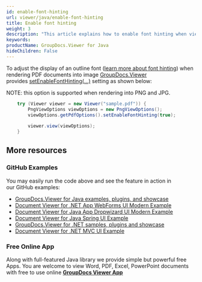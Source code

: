 ```yaml
---
id: enable-font-hinting
url: viewer/java/enable-font-hinting
title: Enable font hinting
weight: 3
description: "This article explains how to enable font hinting when viewing PDF Documents with GroupDocs.Viewer within your Java applications."
keywords: 
productName: GroupDocs.Viewer for Java
hideChildren: False
---
```

To adjust the display of an outline font ([learn more about font hinting](https://en.wikipedia.org/wiki/Font_hinting)) when rendering PDF documents into image [GroupDocs.Viewer](https://products.groupdocs.com/viewer) provides [setEnableFontHinting(...)](https://apireference.groupdocs.com/viewer/java/com.groupdocs.viewer.options/PdfOptions#setEnableFontHinting(boolean)) setting as shown below:

NOTE: this option is supported when rendering into PNG and JPG.

```java
    try (Viewer viewer = new Viewer("sample.pdf")) {
        PngViewOptions viewOptions = new PngViewOptions();
        viewOptions.getPdfOptions().setEnableFontHinting(true);
    
        viewer.view(viewOptions);
    }
```

## More resources
### GitHub Examples
You may easily run the code above and see the feature in action in our GitHub examples:
*   [GroupDocs.Viewer for Java examples, plugins, and showcase](https://github.com/groupdocs-viewer/GroupDocs.Viewer-for-Java)
*   [Document Viewer for .NET App WebForms UI Modern Example](https://github.com/groupdocs-viewer/GroupDocs.Viewer-for-.NET-WebForms)    
*   [Document Viewer for Java App Dropwizard UI Modern Example](https://github.com/groupdocs-viewer/GroupDocs.Viewer-for-Java-Dropwizard)    
*   [Document Viewer for Java Spring UI Example](https://github.com/groupdocs-viewer/GroupDocs.Viewer-for-Java-Spring)
*   [GroupDocs.Viewer for .NET samples, plugins and showcase](https://github.com/groupdocs-viewer/GroupDocs.Viewer-for-.NET)
*   [Document Viewer for .NET MVC UI Example](https://github.com/groupdocs-viewer/GroupDocs.Viewer-for-Java-MVC)     

### Free Online App
Along with full-featured Java library we provide simple but powerful free Apps.
You are welcome to view Word, PDF, Excel, PowerPoint documents with free to use online **[GroupDocs Viewer App](https://products.groupdocs.app/viewer)**